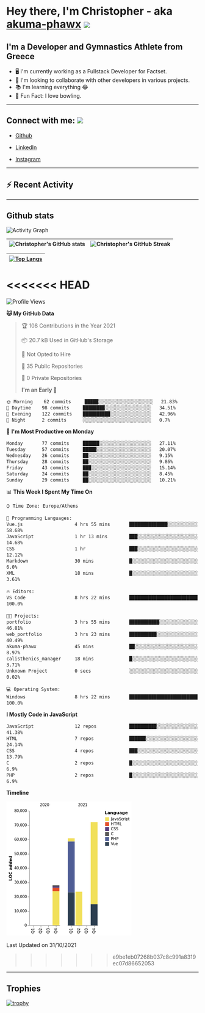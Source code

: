# Hey there, I'm Christopher - aka [akuma-phawx](https://github.com/akuma-phawx) <img src = "https://raw.githubusercontent.com/MartinHeinz/MartinHeinz/master/wave.gif" width = 50px>

## I'm a Developer and Gymnastics Athlete from Greece

- 🖥️ I'm currently working as a Fullstack Developer for Factset.
- 🤲 I'm looking to collaborate with other developers in various projects.
- 📚 I'm learning everything 😂
- 🎳 Fun Fact: I love bowling.

---

## Connect with me: <img src='https://raw.githubusercontent.com/ShahriarShafin/ShahriarShafin/main/Assets/handshake.gif' width="100px">

- [Github](https://github.com/akuma-phawx)

- [LinkedIn](https://www.linkedin.com/in/christopher-vradis-3b9a68151/)

- [Instagram](https://www.instagram.com/chris.vrd_sw/)

---

## ⚡ Recent Activity

<!--RECENT_ACTIVITY:start-->

<!--RECENT_ACTIVITY:last_update-->

---

## Github stats

![Activity Graph](https://activity-graph.herokuapp.com/graph?username=akuma-phawx&theme=dracula)

| ![Christopher's GitHub stats](https://github-readme-stats.vercel.app/api?username=akuma-phawx&show_icons=true&theme=dracula) | ![Christopher's GitHub Streak](https://github-readme-streak-stats.herokuapp.com/?user=akuma-phawx&theme=dracula) |
| ---------------------------------------------------------------------------------------------------------------------------- | ---------------------------------------------------------------------------------------------------------------- |

| [![Top Langs](https://github-readme-stats.vercel.app/api/top-langs/?username=akuma-phawx&show_icons=true&theme=radical)](https://github.com/akuma-phawx/github-readme-stats) |
| ---------------------------------------------------------------------------------------------------------------------------------------------------------------------------- |

<!--START_SECTION:waka-->

# <<<<<<< HEAD

![Profile Views](http://img.shields.io/badge/Profile%20Views-1-blue)

**🐱 My GitHub Data**

> 🏆 108 Contributions in the Year 2021
>
> 📦 20.7 kB Used in GitHub's Storage
>
> 🚫 Not Opted to Hire
>
> 📜 35 Public Repositories
>
> 🔑 0 Private Repositories
>
> **I'm an Early 🐤**

```text
🌞 Morning    62 commits     █████░░░░░░░░░░░░░░░░░░░░   21.83%
🌆 Daytime    98 commits     ████████░░░░░░░░░░░░░░░░░   34.51%
🌃 Evening    122 commits    ██████████░░░░░░░░░░░░░░░   42.96%
🌙 Night      2 commits      ░░░░░░░░░░░░░░░░░░░░░░░░░   0.7%

```

📅 **I'm Most Productive on Monday**

```text
Monday       77 commits     ██████░░░░░░░░░░░░░░░░░░░   27.11%
Tuesday      57 commits     █████░░░░░░░░░░░░░░░░░░░░   20.07%
Wednesday    26 commits     ██░░░░░░░░░░░░░░░░░░░░░░░   9.15%
Thursday     28 commits     ██░░░░░░░░░░░░░░░░░░░░░░░   9.86%
Friday       43 commits     ███░░░░░░░░░░░░░░░░░░░░░░   15.14%
Saturday     24 commits     ██░░░░░░░░░░░░░░░░░░░░░░░   8.45%
Sunday       29 commits     ██░░░░░░░░░░░░░░░░░░░░░░░   10.21%

```

📊 **This Week I Spent My Time On**

```text
⌚︎ Time Zone: Europe/Athens

💬 Programming Languages:
Vue.js                   4 hrs 55 mins       ██████████████░░░░░░░░░░░   58.68%
JavaScript               1 hr 13 mins        ███░░░░░░░░░░░░░░░░░░░░░░   14.68%
CSS                      1 hr                ███░░░░░░░░░░░░░░░░░░░░░░   12.12%
Markdown                 30 mins             █░░░░░░░░░░░░░░░░░░░░░░░░   6.0%
XML                      18 mins             █░░░░░░░░░░░░░░░░░░░░░░░░   3.61%

🔥 Editors:
VS Code                  8 hrs 22 mins       █████████████████████████   100.0%

🐱‍💻 Projects:
portfolio                3 hrs 55 mins       ███████████░░░░░░░░░░░░░░   46.81%
web_portfolio            3 hrs 23 mins       ██████████░░░░░░░░░░░░░░░   40.49%
akuma-phawx              45 mins             ██░░░░░░░░░░░░░░░░░░░░░░░   8.97%
calisthenics_manager     18 mins             █░░░░░░░░░░░░░░░░░░░░░░░░   3.71%
Unknown Project          0 secs              ░░░░░░░░░░░░░░░░░░░░░░░░░   0.02%

💻 Operating System:
Windows                  8 hrs 22 mins       █████████████████████████   100.0%

```

**I Mostly Code in JavaScript**

```text
JavaScript               12 repos            ██████████░░░░░░░░░░░░░░░   41.38%
HTML                     7 repos             ██████░░░░░░░░░░░░░░░░░░░   24.14%
CSS                      4 repos             ███░░░░░░░░░░░░░░░░░░░░░░   13.79%
C                        2 repos             █░░░░░░░░░░░░░░░░░░░░░░░░   6.9%
PHP                      2 repos             █░░░░░░░░░░░░░░░░░░░░░░░░   6.9%

```

**Timeline**

![Chart not found](https://raw.githubusercontent.com/akuma-phawx/akuma-phawx/main/charts/bar_graph.png)

Last Updated on 31/10/2021

> > > > > > > e9be1eb07268b037c8c991a8319ec07d86652053

<!--END_SECTION:waka-->

---

## Trophies

[![trophy](https://github-profile-trophy.vercel.app/?username=akuma-phawx&theme=onedark)](https://github.com/ryo-ma/github-profile-trophy)
